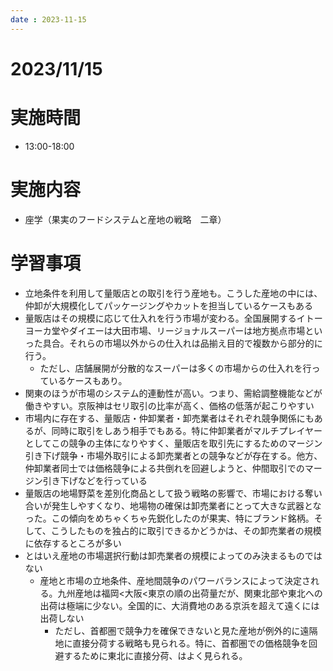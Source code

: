 ```yaml
---
date : 2023-11-15
---
```


# 2023/11/15

# 実施時間
- 13:00-18:00

# 実施内容
- 座学（果実のフードシステムと産地の戦略　二章）

# 学習事項
- 立地条件を利用して量販店との取引を行う産地も。こうした産地の中には、仲卸が大規模化してパッケージングやカットを担当しているケースもある
- 量販店はその規模に応じて仕入れを行う市場が変わる。全国展開するイトーヨーカ堂やダイエーは大田市場、リージョナルスーパーは地方拠点市場といった具合。それらの市場以外からの仕入れは品揃え目的で複数から部分的に行う。
    - ただし、店舗展開が分散的なスーパーは多くの市場からの仕入れを行っているケースもあり。
- 関東のほうが市場のシステム的連動性が高い。つまり、需給調整機能などが働きやすい。京阪神はセリ取引の比率が高く、価格の低落が起こりやすい
- 市場内に存在する、量販店・仲卸業者・卸売業者はそれぞれ競争関係にもあるが、同時に取引をしあう相手でもある。特に仲卸業者がマルチプレイヤーとしてこの競争の主体になりやすく、量販店を取引先にするためのマージン引き下げ競争・市場外取引による卸売業者との競争などが存在する。他方、仲卸業者同士では価格競争による共倒れを回避しようと、仲間取引でのマージン引き下げなどを行っている
- 量販店の地場野菜を差別化商品として扱う戦略の影響で、市場における奪い合いが発生しやすくなり、地場物の確保は卸売業者にとって大きな武器となった。この傾向をめちゃくちゃ先鋭化したのが果実、特にブランド銘柄。そして、こうしたものを独占的に取引できるかどうかは、その卸売業者の規模に依存するところが多い
- とはいえ産地の市場選択行動は卸売業者の規模によってのみ決まるものではない
    - 産地と市場の立地条件、産地間競争のパワーバランスによって決定される。九州産地は福岡<大阪<東京の順の出荷量だが、関東北部や東北への出荷は極端に少ない。全国的に、大消費地のある京浜を超えて遠くには出荷しない
        - ただし、首都圏で競争力を確保できないと見た産地が例外的に遠隔地に直接分荷する戦略も見られる。特に、首都圏での価格競争を回避するために東北に直接分荷、はよく見られる。
